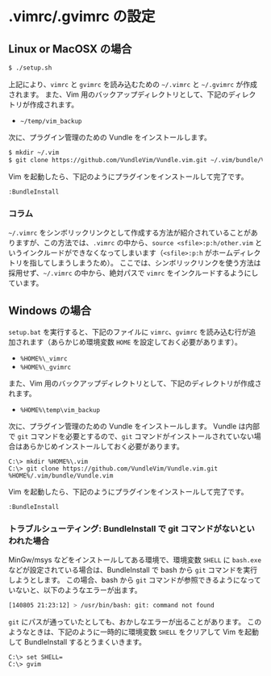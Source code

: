 # .vimrc/.gvimrc の設定

## Linux or MacOSX の場合

```bash
$ ./setup.sh
```

上記により、`vimrc` と `gvimrc` を読み込むための `~/.vimrc` と `~/.gvimrc` が作成されます。
また、Vim 用のバックアップディレクトリとして、下記のディレクトリが作成されます。

- `~/temp/vim_backup`

次に、プラグイン管理のための Vundle をインストールします。

```bash
$ mkdir ~/.vim
$ git clone https://github.com/VundleVim/Vundle.vim.git ~/.vim/bundle/Vundle.vim
```

Vim を起動したら、下記のようにプラグインをインストールして完了です。

```vim
:BundleInstall
```

### コラム

`~/.vimrc` をシンボリックリンクとして作成する方法が紹介されていることがありますが、この方法では、`.vimrc` の中から、`source <sfile>:p:h/other.vim` というインクルードができなくなってしまいます（`<sfile>:p:h` がホームディレクトリを指してしまうしまうため）。
ここでは、シンボリックリンクを使う方法は採用せず、`~/.vimrc` の中から、絶対パスで `vimrc` をインクルードするようにしています。

## Windows の場合

`setup.bat` を実行すると、下記のファイルに `vimrc`、`gvimrc` を読み込む行が追加されます（あらかじめ環境変数 `HOME` を設定しておく必要があります）。

- `%HOME%\_vimrc`
- `%HOME%\_gvimrc`

また、Vim 用のバックアップディレクトリとして、下記のディレクトリが作成されます。

- `%HOME%\temp\vim_backup`

次に、プラグイン管理のための Vundle をインストールします。
Vundle は内部で `git` コマンドを必要とするので、`git` コマンドがインストールされていない場合はあらかじめインストールしておく必要があります。

```
C:\> mkdir %HOME%\.vim
C:\> git clone https://github.com/VundleVim/Vundle.vim.git %HOME%/.vim/bundle/Vundle.vim
```

Vim を起動したら、下記のようにプラグインをインストールして完了です。

```vim
:BundleInstall
```

### トラブルシューティング: BundleInstall で git コマンドがないといわれた場合

MinGw/msys などをインストールしてある環境で、環境変数 `SHELL` に `bash.exe` などが設定されている場合は、BundleInstall で bash から `git` コマンドを実行しようとします。
この場合、bash から `git` コマンドが参照できるようになっていないと、以下のようなエラーが出ます。

```bash
[140805 21:23:12] > /usr/bin/bash: git: command not found
```

`git` にパスが通っていたとしても、おかしなエラーが出ることがあります。
このようなときは、下記のように一時的に環境変数 `SHELL` をクリアして Vim を起動して BundleInstall するとうまくいきます。

```doc
C:\> set SHELL=
C:\> gvim
```
